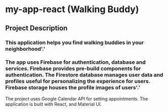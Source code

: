 # my-app-react (Walking Buddy)

## Project Description

### This application helps you find walking buddies in your neighborhood'.'

### The app uses Firebase for authentication, database and services.  Firebase provides pre-build components for authentication. The Firestore database manages user data and profiles useful for personalizing the experience for users. Firebase storage houses the profile images of users'.'

The project uses Google Calendar API for setting appointments. The application is built with React, and Material UI.
